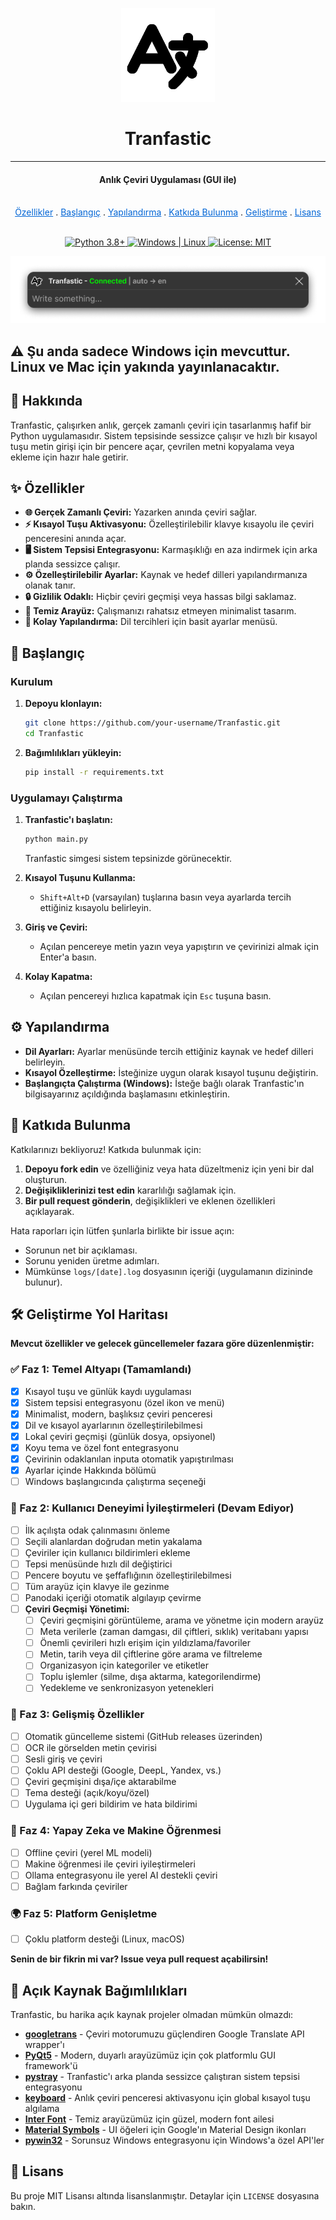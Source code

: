 <p align="center">
  <a href="https://github.com/ysfemreAlbyrk/Tranfastic">
    <img src="../assets/icon.png" alt="Tranfastic Icon" width="150">
  </a>
</p>

<h1 align="center">Tranfastic</h1>

---

<h4 align="center">Anlık Çeviri Uygulaması (GUI ile)</h3>

<p align="center">
  <br>
  <a href="#-özellikler" style="color: #0366d6">Özellikler</a>
  .
  <a href="#-başlangıç" style="color: #0366d6">Başlangıç</a>
  .
  <a href="#%EF%B8%8F-yapılandırma" style="color: #0366d6">Yapılandırma</a>
  .
  <a href="#-katkıda-bulunma" style="color: #0366d6">Katkıda Bulunma</a>
  .
  <a href="#%EF%B8%8F-geliştirme-yol-haritası" style="color: #0366d6">Geliştirme</a>
  .
  <a href="#-lisans" style="color: #0366d6">Lisans</a>
  <br>
  <br>
</p>

<p align="center">
   <a href="https://www.python.org/downloads/">
      <image src="https://img.shields.io/badge/Python-3.8+-blue.svg" alt="Python 3.8+" />
   </a>
   <a href="https://www.microsoft.com/windows">
      <image src="https://img.shields.io/badge/Platform-Windows%20%7C%20Linux-blue.svg" alt="Windows | Linux" />
   </a>
   <a href="https://opensource.org/licenses/MIT">
      <image src="https://img.shields.io/badge/License-MIT-yellow.svg" alt="License: MIT" />
   </a>
</p>

<div align="center">

![Uygulama Önizlemesi](../assets/app.png)

</div>

## ⚠️ Şu anda sadece **Windows** için mevcuttur. Linux ve Mac için yakında yayınlanacaktır.

## 📖 Hakkında

Tranfastic, çalışırken anlık, gerçek zamanlı çeviri için tasarlanmış hafif bir Python uygulamasıdır. Sistem tepsisinde sessizce çalışır ve hızlı bir kısayol tuşu metin girişi için bir pencere açar, çevrilen metni kopyalama veya ekleme için hazır hale getirir.

## ✨ Özellikler

- **🌐 Gerçek Zamanlı Çeviri:** Yazarken anında çeviri sağlar.
- **⚡ Kısayol Tuşu Aktivasyonu:** Özelleştirilebilir klavye kısayolu ile çeviri penceresini anında açar.
- **🖥️ Sistem Tepsisi Entegrasyonu:** Karmaşıklığı en aza indirmek için arka planda sessizce çalışır.
- **⚙️ Özelleştirilebilir Ayarlar:** Kaynak ve hedef dilleri yapılandırmanıza olanak tanır.
- **🔒 Gizlilik Odaklı:** Hiçbir çeviri geçmişi veya hassas bilgi saklamaz.
- **🎨 Temiz Arayüz:** Çalışmanızı rahatsız etmeyen minimalist tasarım.
- **🔧 Kolay Yapılandırma:** Dil tercihleri için basit ayarlar menüsü.

## 🚀 Başlangıç

### Kurulum

1. **Depoyu klonlayın:**
   ```bash
   git clone https://github.com/your-username/Tranfastic.git
   cd Tranfastic
   ```
2. **Bağımlılıkları yükleyin:**
   ```bash
   pip install -r requirements.txt
   ```

### Uygulamayı Çalıştırma

1. **Tranfastic'ı başlatın:**

   ```bash
   python main.py
   ```

   Tranfastic simgesi sistem tepsinizde görünecektir.

2. **Kısayol Tuşunu Kullanma:**
   - `Shift+Alt+D` (varsayılan) tuşlarına basın veya ayarlarda tercih ettiğiniz kısayolu belirleyin.
3. **Giriş ve Çeviri:**

   - Açılan pencereye metin yazın veya yapıştırın ve çevirinizi almak için Enter'a basın.

4. **Kolay Kapatma:**
   - Açılan pencereyi hızlıca kapatmak için `Esc` tuşuna basın.

## ⚙️ Yapılandırma

- **Dil Ayarları:** Ayarlar menüsünde tercih ettiğiniz kaynak ve hedef dilleri belirleyin.
- **Kısayol Özelleştirme:** İsteğinize uygun olarak kısayol tuşunu değiştirin.
- **Başlangıçta Çalıştırma (Windows):** İsteğe bağlı olarak Tranfastic'ın bilgisayarınız açıldığında başlamasını etkinleştirin.

## 🤝 Katkıda Bulunma

Katkılarınızı bekliyoruz! Katkıda bulunmak için:

1. **Depoyu fork edin** ve özelliğiniz veya hata düzeltmeniz için yeni bir dal oluşturun.
2. **Değişikliklerinizi test edin** kararlılığı sağlamak için.
3. **Bir pull request gönderin**, değişiklikleri ve eklenen özellikleri açıklayarak.

Hata raporları için lütfen şunlarla birlikte bir issue açın:

- Sorunun net bir açıklaması.
- Sorunu yeniden üretme adımları.
- Mümkünse `logs/[date].log` dosyasının içeriği (uygulamanın dizininde bulunur).

## 🛠️ Geliştirme Yol Haritası

**Mevcut özellikler ve gelecek güncellemeler fazara göre düzenlenmiştir:**

### ✅ Faz 1: Temel Altyapı (Tamamlandı)

- [x] Kısayol tuşu ve günlük kaydı uygulaması
- [x] Sistem tepsisi entegrasyonu (özel ikon ve menü)
- [x] Minimalist, modern, başlıksız çeviri penceresi
- [x] Dil ve kısayol ayarlarının özelleştirilebilmesi
- [x] Lokal çeviri geçmişi (günlük dosya, opsiyonel)
- [x] Koyu tema ve özel font entegrasyonu
- [x] Çevirinin odaklanılan inputa otomatik yapıştırılması
- [x] Ayarlar içinde Hakkında bölümü
- [ ] Windows başlangıcında çalıştırma seçeneği

### 🔄 Faz 2: Kullanıcı Deneyimi İyileştirmeleri (Devam Ediyor)

- [ ] İlk açılışta odak çalınmasını önleme
- [ ] Seçili alanlardan doğrudan metin yakalama
- [ ] Çeviriler için kullanıcı bildirimleri ekleme
- [ ] Tepsi menüsünde hızlı dil değiştirici
- [ ] Pencere boyutu ve şeffaflığının özelleştirilebilmesi
- [ ] Tüm arayüz için klavye ile gezinme
- [ ] Panodaki içeriği otomatik algılayıp çevirme
- [ ] **Çeviri Geçmişi Yönetimi:**
  - [ ] Çeviri geçmişini görüntüleme, arama ve yönetme için modern arayüz
  - [ ] Meta verilerle (zaman damgası, dil çiftleri, sıklık) veritabanı yapısı
  - [ ] Önemli çevirileri hızlı erişim için yıldızlama/favoriler
  - [ ] Metin, tarih veya dil çiftlerine göre arama ve filtreleme
  - [ ] Organizasyon için kategoriler ve etiketler
  - [ ] Toplu işlemler (silme, dışa aktarma, kategorilendirme)
  - [ ] Yedekleme ve senkronizasyon yetenekleri

### 🚀 Faz 3: Gelişmiş Özellikler

- [ ] Otomatik güncelleme sistemi (GitHub releases üzerinden)
- [ ] OCR ile görselden metin çevirisi
- [ ] Sesli giriş ve çeviri
- [ ] Çoklu API desteği (Google, DeepL, Yandex, vs.)
- [ ] Çeviri geçmişini dışa/içe aktarabilme
- [ ] Tema desteği (açık/koyu/özel)
- [ ] Uygulama içi geri bildirim ve hata bildirimi

### 🤖 Faz 4: Yapay Zeka ve Makine Öğrenmesi

- [ ] Offline çeviri (yerel ML modeli)
- [ ] Makine öğrenmesi ile çeviri iyileştirmeleri
- [ ] Ollama entegrasyonu ile yerel AI destekli çeviri
- [ ] Bağlam farkında çeviriler

### 🌍 Faz 5: Platform Genişletme

- [ ] Çoklu platform desteği (Linux, macOS)

**Senin de bir fikrin mi var? Issue veya pull request açabilirsin!**

## 🙏 Açık Kaynak Bağımlılıkları

Tranfastic, bu harika açık kaynak projeler olmadan mümkün olmazdı:

- **[googletrans](https://github.com/ssut/py-googletrans)** - Çeviri motorumuzu güçlendiren Google Translate API wrapper'ı
- **[PyQt5](https://www.riverbankcomputing.com/software/pyqt/)** - Modern, duyarlı arayüzümüz için çok platformlu GUI framework'ü
- **[pystray](https://github.com/moses-palmer/pystray)** - Tranfastic'ı arka planda sessizce çalıştıran sistem tepsisi entegrasyonu
- **[keyboard](https://github.com/boppreh/keyboard)** - Anlık çeviri penceresi aktivasyonu için global kısayol tuşu algılama
- **[Inter Font](https://github.com/rsms/inter)** - Temiz arayüzümüz için güzel, modern font ailesi
- **[Material Symbols](https://fonts.google.com/icons)** - UI öğeleri için Google'ın Material Design ikonları
- **[pywin32](https://github.com/mhammond/pywin32)** - Sorunsuz Windows entegrasyonu için Windows'a özel API'ler

## 📝 Lisans

Bu proje MIT Lisansı altında lisanslanmıştır. Detaylar için `LICENSE` dosyasına bakın.
